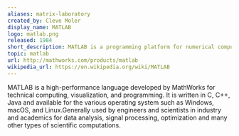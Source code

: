 ```yaml
---
aliases: matrix-laboratory
created_by: Cleve Moler
display_name: MATLAB
logo: matlab.png
released: 1984
short_description: MATLAB is a programming platform for numerical computation and visualization.
topic: matlab
url: http://mathworks.com/products/matlab
wikipedia_url: https://en.wikipedia.org/wiki/MATLAB
---
```

MATLAB is a high-performance language developed by MathWorks for technical computing, visualization, and programming. It is written in C, C++, Java and available for the various operating system such as Windows, macOS, and Linux.Generally used by engineers and scientists in industry and academics for data analysis, signal processing, optimization and many other types of scientific computations.